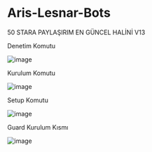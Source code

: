 # Aris-Lesnar-Bots
50 STARA PAYLAŞIRIM EN GÜNCEL HALİNİ V13 

Denetim Komutu


![image](https://user-images.githubusercontent.com/79768100/171483922-5ff8887b-3655-4571-913d-23383730ff7c.png)



Kurulum Komutu


![image](https://user-images.githubusercontent.com/79768100/171484195-6e0b5353-d280-418a-a295-148218ff040f.png)


Setup Komutu


![image](https://user-images.githubusercontent.com/79768100/171484349-5e048b40-bbe5-42c7-82b8-fc7958a9b4b5.png)


Guard Kurulum Kısmı


![image](https://user-images.githubusercontent.com/79768100/171484700-883a362e-722c-471e-91e6-735636b05155.png)


